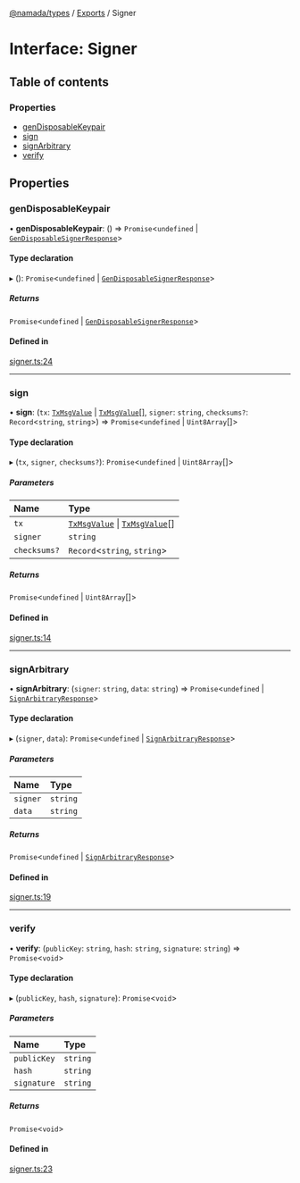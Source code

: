 [@namada/types](../README.md) / [Exports](../modules.md) / Signer

# Interface: Signer

## Table of contents

### Properties

- [genDisposableKeypair](Signer.md#gendisposablekeypair)
- [sign](Signer.md#sign)
- [signArbitrary](Signer.md#signarbitrary)
- [verify](Signer.md#verify)

## Properties

### genDisposableKeypair

• **genDisposableKeypair**: () => `Promise`\<`undefined` \| [`GenDisposableSignerResponse`](../modules.md#gendisposablesignerresponse)\>

#### Type declaration

▸ (): `Promise`\<`undefined` \| [`GenDisposableSignerResponse`](../modules.md#gendisposablesignerresponse)\>

##### Returns

`Promise`\<`undefined` \| [`GenDisposableSignerResponse`](../modules.md#gendisposablesignerresponse)\>

#### Defined in

[signer.ts:24](https://github.com/anoma/namada-interface/blob/9724dc7fb547e95a72df1eb06aecb9fed2c6a05b/packages/types/src/signer.ts#L24)

___

### sign

• **sign**: (`tx`: [`TxMsgValue`](../classes/TxMsgValue.md) \| [`TxMsgValue`](../classes/TxMsgValue.md)[], `signer`: `string`, `checksums?`: `Record`\<`string`, `string`\>) => `Promise`\<`undefined` \| `Uint8Array`[]\>

#### Type declaration

▸ (`tx`, `signer`, `checksums?`): `Promise`\<`undefined` \| `Uint8Array`[]\>

##### Parameters

| Name | Type |
| :------ | :------ |
| `tx` | [`TxMsgValue`](../classes/TxMsgValue.md) \| [`TxMsgValue`](../classes/TxMsgValue.md)[] |
| `signer` | `string` |
| `checksums?` | `Record`\<`string`, `string`\> |

##### Returns

`Promise`\<`undefined` \| `Uint8Array`[]\>

#### Defined in

[signer.ts:14](https://github.com/anoma/namada-interface/blob/9724dc7fb547e95a72df1eb06aecb9fed2c6a05b/packages/types/src/signer.ts#L14)

___

### signArbitrary

• **signArbitrary**: (`signer`: `string`, `data`: `string`) => `Promise`\<`undefined` \| [`SignArbitraryResponse`](../modules.md#signarbitraryresponse)\>

#### Type declaration

▸ (`signer`, `data`): `Promise`\<`undefined` \| [`SignArbitraryResponse`](../modules.md#signarbitraryresponse)\>

##### Parameters

| Name | Type |
| :------ | :------ |
| `signer` | `string` |
| `data` | `string` |

##### Returns

`Promise`\<`undefined` \| [`SignArbitraryResponse`](../modules.md#signarbitraryresponse)\>

#### Defined in

[signer.ts:19](https://github.com/anoma/namada-interface/blob/9724dc7fb547e95a72df1eb06aecb9fed2c6a05b/packages/types/src/signer.ts#L19)

___

### verify

• **verify**: (`publicKey`: `string`, `hash`: `string`, `signature`: `string`) => `Promise`\<`void`\>

#### Type declaration

▸ (`publicKey`, `hash`, `signature`): `Promise`\<`void`\>

##### Parameters

| Name | Type |
| :------ | :------ |
| `publicKey` | `string` |
| `hash` | `string` |
| `signature` | `string` |

##### Returns

`Promise`\<`void`\>

#### Defined in

[signer.ts:23](https://github.com/anoma/namada-interface/blob/9724dc7fb547e95a72df1eb06aecb9fed2c6a05b/packages/types/src/signer.ts#L23)
